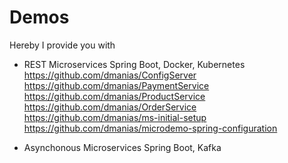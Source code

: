 # Demos

Hereby I provide you with 

- REST Microservices
Spring Boot, Docker, Kubernetes
https://github.com/dmanias/ConfigServer
https://github.com/dmanias/PaymentService
https://github.com/dmanias/ProductService
https://github.com/dmanias/OrderService
https://github.com/dmanias/ms-initial-setup
https://github.com/dmanias/microdemo-spring-configuration

- Asynchonous Microservices
Spring Boot, Kafka
